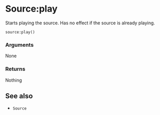 <!--
category: reference
-->

Source:play
===

Starts playing the source.  Has no effect if the source is already playing.

    source:play()

### Arguments

None

### Returns

Nothing

See also
---

- `Source`
